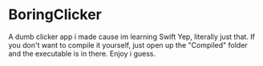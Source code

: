 # BoringClicker
A dumb clicker app i made cause im learning Swift
Yep, literally just that. If you don't want to compile it yourself, just open up the "Compiled" folder and the executable is in there. Enjoy i guess.
